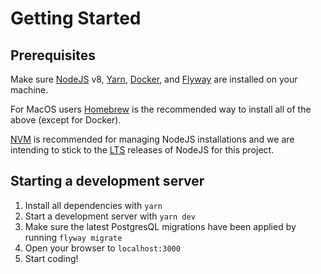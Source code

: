 # Getting Started

## Prerequisites

Make sure [NodeJS](https://nodejs.org/en/) v8, [Yarn](https://yarnpkg.com/en/), [Docker](https://www.docker.com), and [Flyway](https://flywaydb.org) are installed on your machine.

For MacOS users [Homebrew](https://brew.sh) is the recommended way to install all of the above (except for Docker).

[NVM](https://github.com/creationix/nvm) is recommended for managing NodeJS installations and we
are intending to stick to the [LTS](https://github.com/creationix/nvm#long-term-support) releases
of NodeJS for this project.

## Starting a development server

1. Install all dependencies with `yarn`
2. Start a development server with `yarn dev`
3. Make sure the latest PostgresQL migrations have been applied by running `flyway migrate`
4. Open your browser to `localhost:3000`
5. Start coding!
